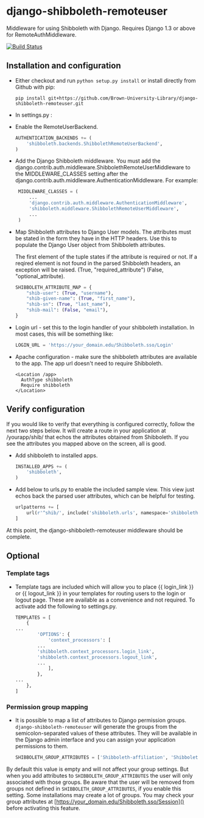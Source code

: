 django-shibboleth-remoteuser
============================

Middleware for using Shibboleth with Django.  Requires Django 1.3 or above for RemoteAuthMiddleware.

[![Build Status](https://secure.travis-ci.org/Brown-University-Library/django-shibboleth-remoteuser.png?branch=master)](http://travis-ci.org/Brown-University-Library/django-shibboleth-remoteuser)

Installation and configuration
------
 * Either checkout and run ```python setup.py install``` or install directly from Github with pip:

   ```
   pip install git+https://github.com/Brown-University-Library/django-shibboleth-remoteuser.git
   ```

 * In settings.py :

  * Enable the RemoteUserBackend.

    ```python
    AUTHENTICATION_BACKENDS += (
        'shibboleth.backends.ShibbolethRemoteUserBackend',
    )
    ```

  * Add the Django Shibboleth middleware.
    You must add the django.contrib.auth.middleware.ShibbolethRemoteUserMiddleware to the MIDDLEWARE_CLASSES setting after the django.contrib.auth.middleware.AuthenticationMiddleware.
    For example:

    ```python
     MIDDLEWARE_CLASSES = (
         ...
         'django.contrib.auth.middleware.AuthenticationMiddleware',
         'shibboleth.middleware.ShibbolethRemoteUserMiddleware',
         ...
     )
     ```


  * Map Shibboleth attributes to Django User models. The attributes must be stated in the form they have in the HTTP headers.
    Use this to populate the Django User object from Shibboleth attributes.

    The first element of the tuple states if the attribute is required or not. If a reqired element is not found in the parsed
    Shibboleth headers, an exception will be raised.
    (True, "required_attribute")
    (False, "optional_attribute).

    ```python
    SHIBBOLETH_ATTRIBUTE_MAP = {
        "shib-user": (True, "username"),
        "shib-given-name": (True, "first_name"),
        "shib-sn": (True, "last_name"),
        "shib-mail": (False, "email"),
    }
    ```



  * Login url - set this to the login handler of your shibboleth installation. In most cases, this will be something like:

    ```python
    LOGIN_URL = 'https://your_domain.edu/Shibboleth.sso/Login'
    ```

 * Apache configuration - make sure the shibboleth attributes are available to the app.  The app url doesn't need to require Shibboleth.  

    ```
    <Location /app>
      AuthType shibboleth
      Require shibboleth
    </Location>
    ```

Verify configuration
--------
If you would like to verify that everything is configured correctly, follow the next two steps below.  It will create a route in your application at /yourapp/shib/ that echos the attributes obtained from Shibboleth.  If you see the attributes you mapped above on the screen, all is good.  
 * Add shibboleth to installed apps.

    ```python
    INSTALLED_APPS += (
        'shibboleth',
    )
    ```

 * Add below to urls.py to enable the included sample view.  This view just echos back the parsed user attributes, which can be helpful for testing.

    ```python
    urlpatterns += [
        url(r'^shib/', include('shibboleth.urls', namespace='shibboleth')),
    ]
    ```

At this point, the django-shibboleth-remoteuser middleware should be complete.

## Optional
### Template tags
 * Template tags are included which will allow you to place {{ login_link }} or {{ logout_link }} in your templates for routing users to the login or logout page.  These are available as a convenience and not required.  To activate add the following to settings.py.

    ```python
    TEMPLATES = [
        {
	...
            'OPTIONS': {
                'context_processors': [
		    ...
		    'shibboleth.context_processors.login_link',
		    'shibboleth.context_processors.logout_link',
		    ...
                ],
            },
	...
        },
    ]
    ```


### Permission group mapping
 * It is possible to map a list of attributes to Django permission groups. ```django-shibboleth-remoteuser``` will generate the groups from the semicolon-separated values of these attributes. They will be available in the Django admin interface and you can assign your application permissions to them.

   ```python
   SHIBBOLETH_GROUP_ATTRIBUTES = ['Shibboleth-affiliation', 'Shibboleth-isMemberOf']
   ```
 By default this value is empty and will not affect your group settings. But when you add attributes to ```SHIBBOLETH_GROUP_ATTRIBUTES``` the user will only associated with those groups. Be aware that the user will be removed from groups not defined in ```SHIBBOLETH_GROUP_ATTRIBUTES```, if you enable this setting. Some installations may create a lot of groups. You may check your group attributes at [https://your_domain.edu/Shibboleth.sso/Session]() before activating this feature.
